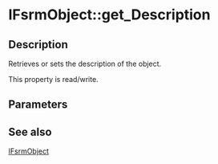 # IFsrmObject::get_Description

## Description

Retrieves or sets the description of the object.

This property is read/write.

## Parameters

## See also

[IFsrmObject](https://learn.microsoft.com/previous-versions/windows/desktop/api/fsrm/nn-fsrm-ifsrmobject)